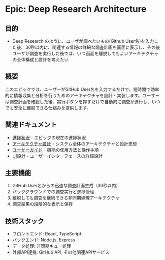 # Epic: Deep Research Architecture

## 目的

- Deep Research のように、ユーザが調べたいもの(Github User名)を入力した後、30秒以内に、関連する情報の詳細な調査計画を画面に表示し、その後ユーザが調査を実行した後では、いつ画面を離脱してもよいアーキテクチャの全体構成と設計を考えたい

## 概要

このエピックでは、ユーザーがGitHub User名を入力するだけで、短時間で効率的に情報収集と分析を行うためのアーキテクチャを設計・実装します。ユーザーは調査計画を確認した後、実行ボタンを押すだけで自動的に調査が進行し、いつでも安全に離脱できる仕組みを提供します。

## 関連ドキュメント

- [進捗状況](./PROGRESS.md) - エピックの現在の進捗状況
- [アーキテクチャ設計](./ARCHITECTURE.md) - システム全体のアーキテクチャと設計思想
- [ユーザーガイド](./USER-GUIDE.md) - 機能の使用方法と操作手順
- [UI設計](./UI.md) - ユーザーインターフェースの詳細設計

## 主要機能

1. GitHub User名からの迅速な調査計画生成（30秒以内）
2. バックグラウンドでの調査実行と進捗管理
3. 離脱しても調査を継続できる非同期処理アーキテクチャ
4. 調査結果の段階的な表示と保存

## 技術スタック

- フロントエンド: React, TypeScript
- バックエンド: Node.js, Express
- データ処理: 非同期キュー処理
- 外部API連携: GitHub API, その他関連APIサービス